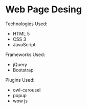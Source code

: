 # Web Page Desing

Technologies Used:
- HTML 5
- CSS 3
- JavaScript

Frameworks Used: 
- jQuery
- Bootstrap

Plugins Used:
- owl-carousel
- popup
- wow js
